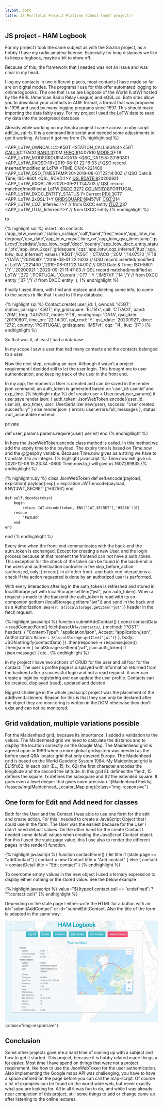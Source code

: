 ```yaml
---
layout: post
title: JS Portfolio Project Flatiron School (mod4 project)!
---
```


<h2>JS project - HAM Logbook</h2>

For my project I took the same subject as with the Sinatra project, as a hobby I have my radio amateur license. Especially for long distances we like to keep a logbook, maybe a bit to show off.

Because of this, the framework that I needed was not an issue and was clear in my head.

I log my contacts in two different places, most contacts I have made so far are on digital modes. The programs I use for this offer automated logging to online logbooks. The one that I use are Logbook of the World (LotW) hosted by the ARRL (American Radio Relay League) and eQSL.cc. Both sites allow you to download your contacts in ADIF format, a format that was proposed in 1996 and used by many logging programs since 1997. This should make importing the data fairly easy.
For my project I used the LoTW data to seed my data into the postgresql database

Already while working on my Sinatra project I came across a ruby script adif_to_sql.rb. It is a command line script and needed some adjustments to get it working.
At least it got me from 
{% highlight sql %}
<eoh>

<APP_LoTW_OWNCALL:4>K5GT
<STATION_CALLSIGN:4>K5GT
<CALL:6>CT7ACG
<BAND:3>20M
<FREQ:8>14.07510
<MODE:3>FT8
<APP_LoTW_MODEGROUP:4>DATA
<QSO_DATE:8>20190801
<APP_LoTW_RXQSO:19>2019-08-01 22:16:03 // QSO record inserted/modified at LoTW
<TIME_ON:6>221400
<APP_LoTW_QSO_TIMESTAMP:20>2019-08-01T22:14:00Z // QSO Date & Time; ISO-8601
<QSL_RCVD:1>Y
<QSLRDATE:8>20200921
<APP_LoTW_RXQSL:19>2020-09-21 11:47:03 // QSL record matched/modified at LoTW
<DXCC:3>272
<COUNTRY:8>PORTUGAL
<APP_LoTW_DXCC_ENTITY_STATUS:7>Current
<PFX:3>CT7
<APP_LoTW_2xQSL:1>Y
<GRIDSQUARE:6>IM57VF
<CQZ:2>14
<APP_LoTW_CQZ_Inferred:1>Y // from DXCC entity
<ITUZ:2>37
<APP_LoTW_ITUZ_Inferred:1>Y // from DXCC entity
<eor>
{% endhighlight %}

to

{% highlight sql %}
insert into contacts ('app_lotw_owncall','station_callsign','call','band','freq','mode','app_lotw_modegroup','qso_date','app_lotw_rxqso','time_on','app_lotw_qso_timestamp','qsl_rcvd','qslrdate','app_lotw_rxqsl','dxcc','country','app_lotw_dxcc_entity_status','pfx','app_lotw_2xqsl','gridsquare','cqz','app_lotw_cqz_inferred','ituz','app_lotw_ituz_inferred') values ('K5GT
','K5GT
','CT7ACG
','20M
','14.07510
','FT8
','DATA
','20190801
','2019-08-01 22:16:03 // QSO record inserted/modified at LoTW
','221400
','2019-08-01T22:14:00Z // QSO Date & Time; ISO-8601
','Y
','20200921
','2020-09-21 11:47:03 // QSL record matched/modified at LoTW
','272
','PORTUGAL
','Current
','CT7
','Y
','IM57VF
','14
','Y // from DXCC entity
','37
','Y // from DXCC entity
');
{% endhighlight %}

Finally I used Atom, with find and replace and deleting some info, to come to the seeds.rb file that I used to fill my database.

{% highlight sql %}
Contact.create(
    user_id: 1,
    owncall: 'K5GT',
    station_callsign: 'K5GT',
    my_gridsquare: 'EL15fx',
    call: 'CT7ACG',
    band: '20M',
    freq: '14.07510',
    mode: 'FT8',
    modegroup: 'DATA',
    qso_date: '20190801',
    time_on: '22:14:00',
    qsl_rcvd: 'Y',
    qsl_rdate: '20200921',
    dxcc: '272',
    country: 'PORTUGAL',
    gridsquare: 'IM57vf',
    cqz: '14',
    ituz: '37'
)
{% endhighlight %}

So that was it, at least I had a database. 

In my scope I saw a user that had many contacts and the contacts belonged to a user.

Now the next step, creating an user. Although it wasn't a project requirement I decided still to let the user login.
This brought me to user authentication, and keeping track of the user in the front end.

In my app, the moment a User is created and can be saved in the render json command, an auth_token is generated based on 'user_id: user.id' and exp_time.
{% highlight ruby %}
def create
    user = User.new(user_params)
    if user.save
        render json: {
            auth_token: JsonWebToken.encode({user_id: user.id}, exp_time),
            user: UserSerializer.new(user),
            success: "User created succesfully"
        }
    else
        render json: { 
            errors: user.errors.full_messages 
        }, status: :not_acceptable
    end 
end

private
    
def user_params
    params.require(:user).permit!
end
{% endhighlight %}

In here the JsonWebToken.encode class method is called. In this method we add the expiry time to the payload. The expiry time is based on Time.now and the @@expiry variable.
Because Time.now gives us a string we have to translate it to an integer.
{% highlight javascript %}
Time.now
will give us 2020-12-06 15:23:34 -0600
Time.now.to_i will give us
1607289835
{% endhighlight %}

{% highlight ruby %}
class JsonWebToken
    def self.encode(payload, expiration)
        payload[:exp] = expiration
        JWT.encode(payload, ENV['JWT_SECRET'],'HS256')
    end
    
    def self.decode(token)
        begin
            return JWT.decode(token, ENV['JWT_SECRET'],'HS256')[0]
        rescue
            'FAILED'
        end
    end   
end
{% endhighlight %}

Every time when the front-end communicates with the back-end the auth_token is exchanged. Except for creating a new User, and the login process because at that moment the frontend can not have a auth_token. This exception for the check of the token can be found in the back-end in the users and authentication controller in the skip_before_action :authorized, only: [:create]. In all other front- and back end interactions a check if the action requested is done by an authorized user is performed.

With every interaction after log in the auth_token is refreshed and stored in localStorage.jwt with localStorage.setItem("jwt", json.auth_token). When a request is made to the backend the auth_token is read with its co-companion getItem (localStorage.getItem("jwt")) and send in the back end as a Authorization: `Bearer: ${localStorage.getItem("jwt")`} header in the fetch request.

{% highlight javascript %}
function submitAddContact() {
    const contactData = readContactForm()
    fetch(baseUrl+`/contacts/`, {
        method: "POST",
        headers: {
            "Content-Type": "application/json",
            Accept: "application/json",
            Authorization: `Bearer: ${localStorage.getItem("jwt")}`
        },
        body: JSON.stringify(contactData)
    })
    .then(response => response.json())
    .then(json => {
        localStorage.setItem("jwt", json.auth_token)
        if (json.message) {
          etc..
{% endhighlight %}


In my project I have two actions of CRUD for the user and all four for the contact. The user's profile page is displayed with information returned from the backend after a successful login and not a read request. A user can create a login by registering and can update the user profile. Contacts can be created, displayed (read), updated and deleted.

Biggest challenge in the whole javascript project was the placement of the addEventListeners. Reason for this is that they can only be declared after the object they are monitoring is written in the DOM otherwise they don't exist and can not be monitored.

<h2>Grid validation, multiple variations possible</h2>
For the Maidenhead grid, because its importance, I added a validation to the values. The Maidenhead grid we need  to calculate the distance and to display the location correctly on the Google Map.
The Maidenhead grid is agreed upon in 1999 when a more global gridsystem was needed as the before used QRA locator grid that only covered Europe. The Maidenhead grid is based on the World Geodetic System 1984. My Maidenhead grid is EL15fx62. In each pair (EL, 15, fx, 62) the first character encodes the longitude and the second the latitude. In this grid EL defines the 'field', 15 defines the square, fx defines the subsquare and 62 the extended square. It goes even a level deeper that gives more precision.
![Maidenhead Fields](/assets/img/Maidenhead_Locator_Map.png){:class="img-responsive"}

<h2>One form for Edit and Add need for classes</h2>
Both for the User and the Contact I was able to use one form for the edit and create action.
For this I needed to create a JavaScript Object that I could use in the form. The User was the easiest because for the User I didn't need default values. On the other hand for the create Contact I needed some default values when creating the JavaScript Contact object. For this I used the state.page value, this I use also to render the different pages in the render() function. 

{% highlight javascript %}
function contactForm() {
    let title
    if (state.page == "addContact") {
        contact = new Contact
        title = "Add contact"
    } else {
        contact = contactDetail
        title = "Edit contact"
    }
{% endhighlight %}

To overcome empty values in the new object I used a ternary expression to display either nothing or the stored value. See the below example

{% highlight javascript %}
value="${(typeof contact.call == 'undefined') ? "":contact.call}"
{% endhighlight %}

Depending on the state.page I either write the HTML for a button with an id="submitAddContact" or id="submitEditContact.  Also the title of the form is adapted in the same way.

![Contact detail screen](/assets/img/contact_detail.jpg){:class="img-responsive"}

<h2>Conclusion</h2>
Some other projects gave me a hard time of coming up with a subject and how to get it started. This project, because it is hobby related made things a lot easier. Most time I have spend on things that were not a project requirement, like how to use the JsonWebToken for the user authentication. Also implementing the Google maps API was challenging, you have to have a space defined on the page before you can call the map-script. Of course a lot of examples can be found on the world wide web, but never exactly what you are looking for.
All in all it was fun to do, and while I was already near completion of this project, still some things to add or change came up after listening to the online lectures.